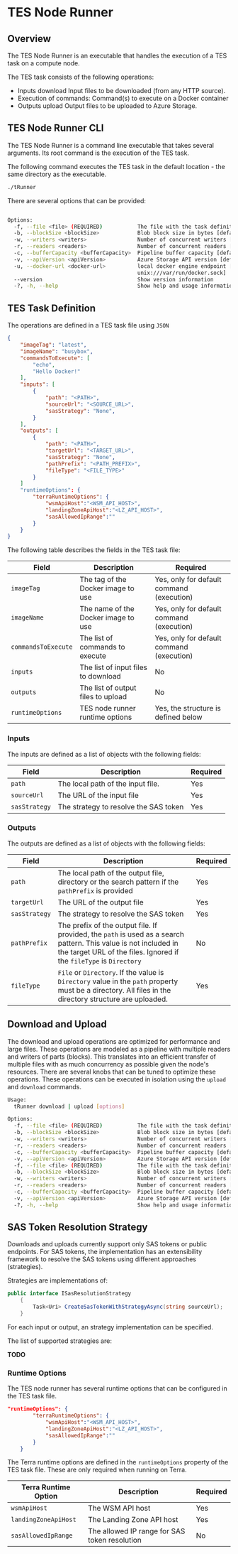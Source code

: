 ﻿# TES Node Runner

## Overview

The TES Node Runner is an executable that handles the execution of a TES task on a compute node.

The TES task consists of the following operations:

- Inputs download Input files to be downloaded (from any HTTP source).
- Execution of commands: Command(s) to execute on a Docker container 
- Outputs upload Output files to be uploaded to Azure Storage.

## TES Node Runner CLI

The TES Node Runner is a command line executable that takes several arguments. Its root command is the execution of the TES task.

The following command executes the TES task in the default location - the same directory as the executable. 

```bash
./tRunner
```

There are several options that can be provided:

```bash

Options:
  -f, --file <file> (REQUIRED)           The file with the task definition [default: TesTask.json]
  -b, --blockSize <blockSize>            Blob block size in bytes [default: 10485760]
  -w, --writers <writers>                Number of concurrent writers [default: 10]
  -r, --readers <readers>                Number of concurrent readers [default: 10]
  -c, --bufferCapacity <bufferCapacity>  Pipeline buffer capacity [default: 10]
  -v, --apiVersion <apiVersion>          Azure Storage API version [default: 2020-10-02]
  -u, --docker-url <docker-url>          local docker engine endpoint [default:
                                         unix:///var/run/docker.sock]
  --version                              Show version information
  -?, -h, --help                         Show help and usage information
```

## TES Task Definition

The operations are defined in a TES task file using ``JSON`` 

```json
{
    "imageTag": "latest",
    "imageName": "busybox",
    "commandsToExecute": [
        "echo",
        "Hello Docker!"
    ],
    "inputs": [
        {
            "path": "<PATH>",
            "sourceUrl": "<SOURCE_URL>",
            "sasStrategy": "None",
        }
    ],
    "outputs": [
        {
            "path": "<PATH>",
            "targetUrl": "<TARGET_URL>",
            "sasStrategy": "None",
            "pathPrefix": "<PATH_PREFIX>",
            "fileType": "<FILE_TYPE>"
        }
    ]
    "runtimeOptions": {
        "terraRuntimeOptions": {
            "wsmApiHost":"<WSM_API_HOST>",
            "landingZoneApiHost":"<LZ_API_HOST>",
            "sasAllowedIpRange":""
        }
    }
}
```

The following table describes the fields in the TES task file:

| Field | Description | Required |
| --- | --- | --- |
| `imageTag` | The tag of the Docker image to use | Yes, only for default command (execution) |
| `imageName` | The name of the Docker image to use | Yes, only for default command (execution) |
| `commandsToExecute` | The list of commands to execute | Yes, only for default command (execution) |
| `inputs` | The list of input files to download | No |
| `outputs` | The list of output files to upload | No |
| `runtimeOptions` | TES node runner runtime options | Yes, the structure is defined below |

### Inputs

The inputs are defined as a list of objects with the following fields:

| Field | Description | Required |
| --- | --- | --- |
| `path` | The local path of the input file.  | Yes |
| `sourceUrl` | The URL of the input file | Yes |
| `sasStrategy` | The strategy to resolve the SAS token | Yes |

### Outputs

The outputs are defined as a list of objects with the following fields:

| Field | Description | Required |
| --- | --- | --- |
| `path` | The local path of the output file, directory or the search pattern if the `pathPrefix` is provided  | Yes |
| `targetUrl` | The URL of the output file | Yes |
| `sasStrategy` | The strategy to resolve the SAS token | Yes |
| `pathPrefix` | The prefix of the output file. If provided, the `path` is used as a search pattern. This value is not included in the target URL of the files. Ignored if the `fileType` is `Directory` | No |
| `fileType` | `File` or `Directory`. If the value is `Directory` value in the `path` property must be a directory. All files in the directory structure are uploaded. | Yes |

## Download and Upload

The download and upload operations are optimized for performance and large files. These operations are modeled as a pipeline with multiple readers and writers of parts (blocks). This translates into an efficient transfer of multiple files with as much concurrency as possible given the node's resources. There are several knobs that can be tuned to optimize these operations. These operations can be executed in isolation using the `upload` and `download` commands. 

```bash
Usage:
  tRunner download | upload [options]

Options:
  -f, --file <file> (REQUIRED)           The file with the task definition [default: TesTask.json]
  -b, --blockSize <blockSize>            Blob block size in bytes [default: 10485760]
  -w, --writers <writers>                Number of concurrent writers [default: 10]
  -r, --readers <readers>                Number of concurrent readers [default: 10]
  -c, --bufferCapacity <bufferCapacity>  Pipeline buffer capacity [default: 10]
  -v, --apiVersion <apiVersion>          Azure Storage API version [default: 2020-10-02]
  -f, --file <file> (REQUIRED)           The file with the task definition [default: TesTask.json]
  -b, --blockSize <blockSize>            Blob block size in bytes [default: 10485760]
  -w, --writers <writers>                Number of concurrent writers [default: 10]
  -r, --readers <readers>                Number of concurrent readers [default: 10]
  -c, --bufferCapacity <bufferCapacity>  Pipeline buffer capacity [default: 10]
  -v, --apiVersion <apiVersion>          Azure Storage API version [default: 2020-10-02]
  -?, -h, --help                         Show help and usage information
```

## SAS Token Resolution Strategy 

Downloads and uploads currently support only SAS tokens or public endpoints. For SAS tokens, the implementation has an extensibility framework to resolve the SAS tokens using different approaches (strategies). 

Strategies are implementations of:

```c#
public interface ISasResolutionStrategy
    {
        Task<Uri> CreateSasTokenWithStrategyAsync(string sourceUrl);
    }
```

For each input or output, an strategy implementation can be specified. 

The list of supported strategies are:

**TODO**

### Runtime Options

The TES node runner has several runtime options that can be configured in the TES task file. 

```json
"runtimeOptions": {
        "terraRuntimeOptions": {
            "wsmApiHost":"<WSM_API_HOST>",
            "landingZoneApiHost":"<LZ_API_HOST>",
            "sasAllowedIpRange":""
        }
    }
```

The Terra runtime options are defined in the `runtimeOptions` property of the TES task file. 
These are only required when running on Terra.

| Terra Runtime Option | Description | Required |
| --- | --- | --- |
| `wsmApiHost` | The WSM API host | Yes |
| `landingZoneApiHost` | The Landing Zone API host | Yes |
| `sasAllowedIpRange` | The allowed IP range for SAS token resolution | No |

